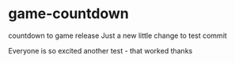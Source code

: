 # game-countdown
countdown to game release
Just a new little change to test commit

Everyone is so excited
another test - that worked thanks
